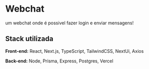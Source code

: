 
# Webchat

um webchat onde é possivel fazer login e enviar mensagens!

## Stack utilizada

**Front-end:** React, Next.js, TypeScript, TailwindCSS, NextUi, Axios

**Back-end:** Node, Prisma, Express, Postgres, Vercel
